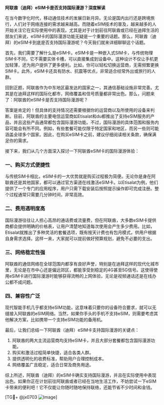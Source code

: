 **阿联酋（迪拜）eSIM卡是否支持国际漫游？深度解读**

在当今数字化时代，移动通信技术的发展日新月异。无论是国内出行还是跨境旅行，人们对于网络连接的需求越来越高。而随着eSIM技术的普及，越来越多的人开始关注它在实际使用中的表现。尤其是对于计划前往阿联酋或已经在迪拜生活的朋友们来说，eSIM卡的国际漫游功能无疑是一个重要的话题。那么，阿联酋（迪拜）的eSIM卡到底是否支持国际漫游呢？今天我们就来详细聊聊这个话题。

首先，我们需要了解什么是eSIM卡。eSIM卡是一种嵌入式SIM卡，与传统物理SIM卡不同，它不需要实体卡槽，可以直接集成到设备中。这种设计不仅让手机更加轻薄，还为用户提供了更多便利。比如，你可以轻松切换运营商，无需频繁更换SIM卡。此外，eSIM卡还具有防水、抗震等优点，非常适合经常外出或旅行的人群。

回到正题，阿联酋作为中东地区最发达的国家之一，其通信基础设施非常完善。尤其是在迪拜这样的国际化都市，网络覆盖和信号质量都非常出色。那么，问题来了：阿联酋的eSIM卡是否支持国际漫游呢？

答案是肯定的！但具体的支持情况还需要根据你的运营商以及所使用的设备来判断。目前，阿联酋的主要电信运营商如Etisalat和du都推出了支持eSIM服务的产品，并且这些产品通常都包含国际漫游功能。不过，国际漫游的具体范围和服务内容可能会有所不同。例如，有些套餐可能仅限于特定国家和地区，而另一些则可能涵盖全球多个国家。因此，在购买eSIM卡之前，建议仔细阅读相关条款，确保满足你的需求。

接下来，我们从几个方面深入探讨一下阿联酋eSIM卡的国际漫游体验：

### 一、购买方式便捷性
与传统SIM卡相比，eSIM卡的一大优势就是购买过程极为简便。无论你是身在阿联酋还是其他国家，都可以通过官方渠道在线激活eSIM卡。以Etisalat为例，他们提供了一个专门的应用程序，用户只需下载安装后按照提示操作即可完成注册。整个过程通常只需要几分钟时间，非常高效。

### 二、费用透明度高
国际漫游往往让人担心高昂的通话费或流量费，但在阿联酋，大多数eSIM卡提供商都会提供明确的价格表，让用户清楚地知道每次使用会产生多少费用。比如，Etisalat就推出了多种灵活的套餐选项，既有按天计费也有包月模式，供用户根据自身需求选择。这样一来，大家就可以提前做好预算规划，避免不必要的支出。

### 三、网络稳定性强
阿联酋的通信网络在全球范围内都享有良好声誉，特别是在迪拜这样的现代化城市里，无论是在市中心还是偏远郊区，都能享受到稳定的4G甚至5G信号。这使得使用eSIM卡进行国际漫游时能够获得流畅的上网体验，无论是视频通话还是在线办公都不成问题。

### 四、兼容性广泛
现代智能手机几乎都支持eSIM功能，这意味着只要你的设备符合要求，就可以无缝接入阿联酋的eSIM网络。当然，如果你手头的手机不支持eSIM，则需要考虑其他解决方案，比如携带一个支持eSIM功能的备用机。

最后，让我们总结一下阿联酋（迪拜）eSIM卡支持国际漫游的关键点：
1. 阿联酋的两大主流运营商均支持eSIM卡，并且大部分套餐都包含国际漫游功能。
2. 购买和激活过程简单快捷，适合各类人群。
3. 提供透明化的收费标准，帮助用户合理控制成本。
4. 网络覆盖广且稳定，适合日常及商务用途。

综上所述，阿联酋（迪拜）的eSIM卡确实支持国际漫游，并且在实际使用中表现出色。如果你正在计划前往阿联酋或者已经在当地生活工作，不妨尝试一下eSIM卡带来的便利吧！它不仅能让你随时随地保持联络，还能节省不少时间和金钱。

[TG💪+ @jx0703 ![Image](https://github.com/user-attachments/assets/dbca1d08-cadb-493c-b0ec-ad6f7a83f270)]